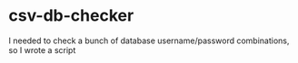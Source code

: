 # csv-db-checker
I needed to check a bunch of database username/password combinations, so I wrote a script

